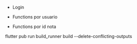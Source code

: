  - Login

 - Functions por usuario

 - Functions por id nota

 
flutter pub run build_runner build --delete-conflicting-outputs
